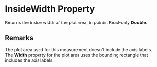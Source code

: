 
# InsideWidth Property

Returns the inside width of the plot area, in points. Read-only  **Double**.


## Remarks

The plot area used for this measurement doesn't include the axis labels. The  **Width** property for the plot area uses the bounding rectangle that includes the axis labels.

